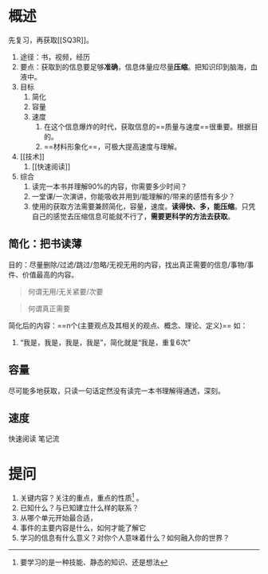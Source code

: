 # 概述
先复习，再获取[[SQ3R]]。
1. 途径：书，视频，经历
2. 要点：获取到的信息要足够**准确**，信息体量应尽量**压缩**。把知识印到脑海，血液中。
3. 目标
	1. 简化
	2. 容量
	3. 速度
		1. 在这个信息爆炸的时代，获取信息的==质量与速度==很重要。根据目的。
		2. ==材料形象化==，可极大提高速度与理解。
4. [[技术]]
	1. [[快速阅读]]
5. 综合
	1. 读完一本书并理解90%的内容，你需要多少时间？
	2. 一堂课/一次演讲，你能吸收并用到/能理解的/带来的感悟有多少？
	3. 使用的获取方法需要兼顾简化，容量，速度。**读得快、多，能压缩**。只凭自己的感觉去压缩信息可能就不行了，**需要更科学的方法去获取**。
## 简化：把书读薄
目的：尽量删除/过滤/跳过/忽略/无视无用的内容，找出真正需要的信息/事物/事件、价值最高的内容。

>何谓无用/无关紧要/次要

>何谓真正需要

简化后的内容：==n个(主要观点及其相关的观点、概念、理论、定义)==
如：
1. “我是，我是，我是，我是”，简化就是“我是，重复6次”
## 容量
尽可能多地获取，只读一句话定然没有读完一本书理解得通透，深刻。
## 速度
快速阅读
笔记流
# 提问
1. 关键内容？关注的重点，重点的性质[^1] 。
2. 已知什么？与已知建立什么样的联系？
3. 从哪个单元开始最合适，
4. 事件的主要内容是什么，如何才能了解它
5. 学习的信息有什么意义？对你个人意味着什么？如何融入你的世界？


[^1]: 要学习的是一种技能、静态的知识、还是想法